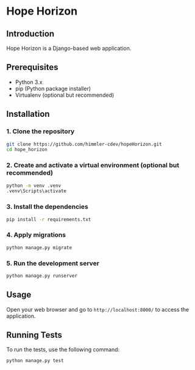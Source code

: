 # Hope Horizon

## Introduction
Hope Horizon is a Django-based web application.

## Prerequisites
- Python 3.x
- pip (Python package installer)
- Virtualenv (optional but recommended)

## Installation

### 1. Clone the repository
```sh
git clone https://github.com/himmler-cdev/hopeHorizon.git
cd hope_horizon
```

### 2. Create and activate a virtual environment (optional but recommended)
```sh
python -m venv .venv
.venv\Scripts\activate
```

### 3. Install the dependencies
```sh
pip install -r requirements.txt
```

### 4. Apply migrations
```sh
python manage.py migrate
```

### 5. Run the development server
```sh
python manage.py runserver
```

## Usage
Open your web browser and go to `http://localhost:8000/` to access the application.

## Running Tests
To run the tests, use the following command:
```sh
python manage.py test
```
